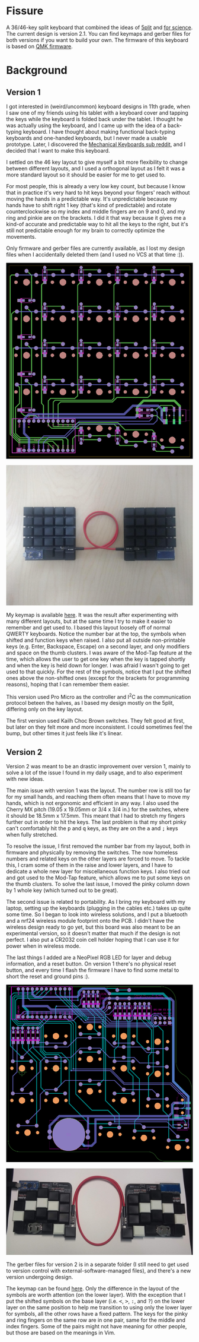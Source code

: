 Fissure
=======

A 36/46-key split keyboard that combined the ideas of [5plit](https://oddrocketkeyboards.blogspot.com/2018/05/5plit-v2.html) and [for science](https://github.com/peej/for-science-keyboard). The current design is version 2.1. You can find keymaps and gerber files for both versions if you want to build your own. The firmware of this keyboard is based on [QMK firmware](https://github.com/qmk/qmk_firmware).

# Background

## Version 1

I got interested in (weird/uncommon) keyboard designs in 11th grade, when I saw one of my friends using his tablet with a keyboard cover and tapping the keys while the keyboard is folded back under the tablet. I thought he was actually using the keyboard, and I came up with the idea of a back-typing keyboard. I have thought about making functional back-typing keyboards and one-handed keyboards, but I never made a usable prototype. Later, I discovered the [Mechanical Keyboards sub reddit](https://reddit.com/r/MechanicalKeyboards), and I decided that I want to make this keyboard.

I settled on the 46 key layout to give myself a bit more flexibility to change between different layouts, and I used a orthogonal layout as I felt it was a more standard layout so it should be easier for me to get used to.

For most people, this is already a very low key count, but because I know that in practice it's very hard to hit keys beyond your fingers' reach without moving the hands in a predictable way. It's unpredictable because my hands have to shift right 1 key (that's kind of predictable) and rotate counterclockwise so my index and middle fingers are on 9 and 0, and my ring and pinkie are on the brackets. I did it that way because it gives me a kind-of accurate and predictable way to hit all the keys to the right, but it's still not predictable enough for my brain to correctly optimize the movements.

Only firmware and gerber files are currently available, as I lost my design files when I accidentally deleted them (and I used no VCS at that time :)).

![](v1-gerber.png)

![](v1.png)

My keymap is available [here](http://www.keyboard-layout-editor.com/#/gists/f470cb5798ff4dc8b27f680a605061f3). It was the result after experimenting with many different layouts, but at the same time I try to make it easier to remember and get used to. I based this layout loosely off of normal QWERTY keyboards. Notice the number bar at the top, the symbols when shifted and function keys when raised. I also put all outside non-printable keys (e.g. Enter, Backspace, Escape) on a second layer, and only modifiers and space on the thumb clusters. I was aware of the Mod-Tap feature at the time, which allows the user to get one key when the key is tapped shortly and when the key is held down for longer. I was afraid I wasn't going to get used to that quickly. For the rest of the symbols, notice that I put the shifted ones above the non-shifted ones (except for the brackets for programming reasons), hoping that I can remember them easier.

This version used Pro Micro as the controller and I<sup>2</sup>C as the communication protocol beteen the halves, as I based my design mostly on the 5plit, differing only on the key layout.

The first version used Kailh Choc Brown switches. They felt good at first, but later on they felt more and more inconsistent. I could sometimes feel the bump, but other times it just feels like it's linear.

## Version 2

Version 2 was meant to be an drastic improvement over version 1, mainly to solve a lot of the issue I found in my daily usage, and to also experiment with new ideas. 

The main issue with version 1 was the layout. The number row is still too far for my small hands, and reaching them often means that I have to move my hands, which is not ergonomic and efficient in any way. I also used the Cherry MX pitch (19.05 x 19.05mm or 3/4 x 3/4 in.) for the switches, where it should be 18.5mm x 17.5mm. This meant that I had to stretch my fingers further out in order to hit the keys. The last problem is that my short pinky can't comfortably hit the <kbd>p</kbd> and <kbd>q</kbd> keys, as they are on the <kbd>a</kbd> and <kbd>;</kbd> keys when fully stretched.

To resolve the issue, I first removed the number bar from my layout, both in firmware and physically by removing the switches. The now homeless numbers and related keys on the other layers are forced to move. To tackle this, I cram some of them in the raise and lower layers, and I have to dedicate a whole new layer for miscellaneous function keys. I also tried out and got used to the Mod-Tap feature, which allows me to put some keys on the thumb clusters. To solve the last issue, I moved the pinky column down by 1 whole key (which turned out to be great).

The second issue is related to portability. As I bring my keyboard with my laptop, setting up the keyboards (plugging in the cables etc.) takes up quite some time. So I began to look into wireless solutions, and I put a bluetooth and a nrf24 wireless module footprint onto the PCB. I didn't have the wireless design ready to go yet, but this board was also meant to be an experimental version, so it doesn't matter that much if the design is not perfect. I also put a CR2032 coin cell holder hoping that I can use it for power when in wireless mode.

The last things I added are a NeoPixel RGB LED for layer and debug information, and a reset button. On version 1 there's no physical reset button, and every time I flash the firmware I have to find some metal to short the reset and ground pins :).

![](v2-gerber.png)

![](v2.jpg)

The gerber files for version 2 is in a separate folder (I still need to get used to version control with external-software-managed files), and there's a new version undergoing design.

The keymap can be found [here](http://www.keyboard-layout-editor.com/#/gists/99409a249d886554bd60af15782b2d50). Only the difference in the layout of the symbols are worth attention (on the lower layer). With the exception that I put the shifted symbols on the base layer (i.e. <kbd>&lt;</kbd>, <kbd>&gt;</kbd>, <kbd>:</kbd>, and <kbd>?</kbd>) on the lower layer on the same position to help me transition to using only the lower layer for symbols, all the other rows have a fixed pattern. The keys for the pinky and ring fingers on the same row are in one pair, same for the middle and index fingers. Some of the pairs might not have meaning for other people, but those are based on the meanings in Vim.
